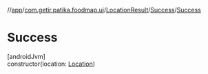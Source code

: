 //[app](../../../../index.md)/[com.getir.patika.foodmap.ui](../../index.md)/[LocationResult](../index.md)/[Success](index.md)/[Success](-success.md)

# Success

[androidJvm]\
constructor(location: [Location](../../-location/index.md))
